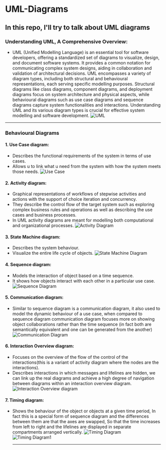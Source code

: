 # UML-Diagrams
## In this repo, I'll try to talk about UML diagrams
### Understanding UML, A Comprehensive Overview:
- UML (Unified Modelling Language) is an essential tool for software developers, offering a standardized set of diagrams to visualize, design, and document software systems. It provides a common notation for communicating complex system designs, aiding in collaboration and validation of architectural decisions. UML encompasses a variety of diagram types, including both structural and behavioural representations, each serving specific modelling purposes. Structural diagrams like class diagrams, component diagrams, and deployment diagrams focus on system architecture and physical aspects, while behavioural diagrams such as use case diagrams and sequence diagrams capture system functionalities and interactions. Understanding UML and its various diagram types is crucial for effective system modelling and software development.
![UML](https://github.com/A8N0RMAL/UML-Diagrams/assets/119806250/d5a2b7a2-6daa-4660-9ab0-3dea3e3564c4)

---

### Behavioural Diagrams
#### 1. Use Case diagram:
- Describes the functional requirements of the system in terms of use cases.
- Allows u to link what u need from the system with how the system meets those needs.
![Use Case](https://github.com/A8N0RMAL/UML-Diagrams/assets/119806250/d2419f96-67c4-4e62-9f2e-55d49a44ab03)

#### 2. Activity diagram:
- Graphical representations of workflows of stepwise activities and actions with the support of choice iteration and concurrency.
- They describe the control flow of the target system such as exploring complex business rules and operations as well as describing the use cases and business processes.
- In UML activity diagrams are meant for modelling both computational and organizational processes.
![Activity Diagram](https://github.com/A8N0RMAL/UML-Diagrams/assets/119806250/6503e015-05c0-4ca4-bd38-7a9c21386d5f)

#### 3. State Machine diagram:
- Describes the system behaviour. 
- Visualize the entire life cycle of objects.
![State Machine Diagram](https://github.com/A8N0RMAL/UML-Diagrams/assets/119806250/a502f1cd-e5a3-4fa1-8853-5b8fb57f9984)

#### 4. Sequence diagram:
- Models the interaction of object based on a time sequence.
- It shows how objects interact with each other in a particular use case.
![Sequence Diagram](https://github.com/A8N0RMAL/UML-Diagrams/assets/119806250/277541a8-11ad-4b38-b13e-c237c0beac3b)

#### 5. Communication diagram:
- Similar to sequence diagram is a communication diagram, it also used to model the dynamic behaviour of a use case, when compared to sequence diagram communication diagram focuses more on showing object collaborations rather than the time sequence (in fact both are semantically equivalent and one can be generated from the another)
![Communication Diagram](https://github.com/A8N0RMAL/UML-Diagrams/assets/119806250/bdc33326-3400-435d-a85b-0f04cccc73ea)

#### 6. Interaction Overview diagram:
- Focuses on the overview of the flow of the control of the interactions(this is a variant of activity diagram where the nodes are the interactions).
- Describes interactions in which messages and lifelines are hidden, we can link up the real diagrams and achieve a high degree of navigation between diagrams within an interaction overview diagram.
![Interaction Overview diagram](https://github.com/A8N0RMAL/UML-Diagrams/assets/119806250/7cb735d2-2c0f-4b51-8c3d-c431505ce902)

#### 7. Timing diagram:
- Shows the behaviour of the object or objects at a given time period, In fact this is a special form of sequence diagram and the differences between them are that the axes are swapped, So that the time increases from left to right and the lifelines are displayed in separate compartments arranged vertically.
![Timing Diagram](https://github.com/A8N0RMAL/UML-Diagrams/assets/119806250/6bc8083c-34f3-4545-8f05-05878e053882)
![Timing Diagram1](https://github.com/A8N0RMAL/UML-Diagrams/assets/119806250/876b6bcf-1542-484c-9243-33e04b94ea22)

  ---
  
